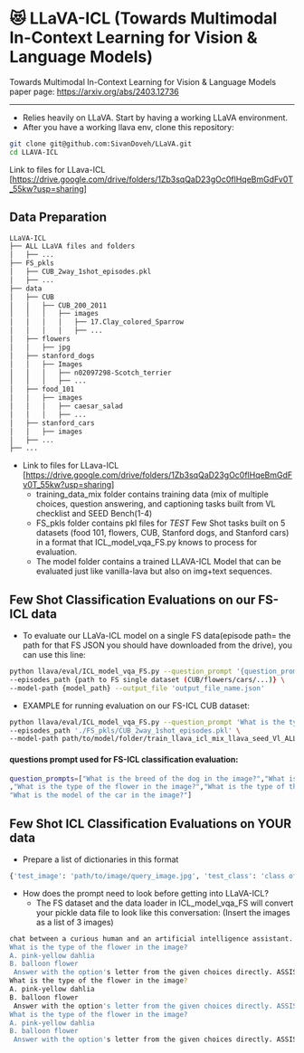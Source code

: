 # :heart_eyes_cat: LLaVA-ICL (Towards Multimodal In-Context Learning for Vision & Language Models)

Towards Multimodal In-Context Learning for Vision & Language Models paper page: https://arxiv.org/abs/2403.12736 
______________________
- Relies heavily on LLaVA. Start by having a working LLaVA environment.
- After you have a working llava env, clone this repository:

```bash
git clone git@github.com:SivanDoveh/LLaVA.git
cd LLAVA-ICL
```
Link to files for LLava-ICL [https://drive.google.com/drive/folders/1Zb3sqQaD23gOc0flHqeBmGdFv0T_55kw?usp=sharing]

## Data Preparation
```bash
LLaVA-ICL
├── ALL LLaVA files and folders
│   ├── ...
├── FS_pkls
│   ├── CUB_2way_1shot_episodes.pkl
│   ├── ...
├── data
│   ├── CUB
│   │   ├── CUB_200_2011
│   │   │   ├── images
│   │   │   │   ├── 17.Clay_colored_Sparrow
│   │   │   │   ├── ...
│   ├── flowers
│   │   ├── jpg
│   ├── stanford_dogs
│   │   ├── Images
│   │   │   ├── n02097298-Scotch_terrier
│   │   │   ├── ...
│   ├── food_101
│   │   ├── images
│   │   │   ├── caesar_salad
│   │   │   ├── ...
│   ├── stanford_cars
│   │   ├── images
│   ├── ...
├── ...
```

- Link to files for LLava-ICL [https://drive.google.com/drive/folders/1Zb3sqQaD23gOc0flHqeBmGdFv0T_55kw?usp=sharing]
  - training_data_mix folder contains training data (mix of multiple choices, question answering, and captioning tasks built from VL checklist and SEED Bench(1-4)
  - FS_pkls folder contains pkl files for *TEST* Few Shot tasks built on 5 datasets (food 101, flowers, CUB, Stanford dogs, and Stanford cars) in a format that ICL_model_vqa_FS.py knows to process for evaluation.
  - The model folder contains a trained LLAVA-ICL Model that can be evaluated just like vanilla-lava but also on img+text sequences.

## Few Shot Classification Evaluations on our FS-ICL data
- To evaluate our LLaVa-ICL model on a single FS data(episode path= the path for that FS JSON you should have downloaded from the drive), you can use this line:
```bash
python llava/eval/ICL_model_vqa_FS.py --question_prompt '{question_prompts}' \
--episodes_path {path to FS single dataset (CUB/flowers/cars/...)} \
--model-path {model_path} --output_file 'output_file_name.json'
```

- EXAMPLE for running evaluation on our FS-ICL CUB dataset:
```bash
python llava/eval/ICL_model_vqa_FS.py --question_prompt 'What is the type of the bird in the image?' \
--episodes_path './FS_pkls/CUB_2way_1shot_episodes.pkl' \
--model-path path/to/model/folder/train_llava_icl_mix_llava_seed_Vl_ALL_QA_MC_NEW_Cap --output_file 'out.json'
```

#### questions prompt used for FS-ICL classification evaluation:
```bash
question_prompts=["What is the breed of the dog in the image?","What is the type of the bird in the image?" \
,"What is the type of the flower in the image?","What is the type of the food in the image?", \
"What is the model of the car in the image?"]
```
## Few Shot ICL Classification Evaluations on YOUR data
- Prepare a list of dictionaries in this format
```bash
{'test_image': 'path/to/image/query_image.jpg', 'test_class': 'class of test image- same as positive example class', 'positive_images': ['path/to/positive class image'], 'negs': [{'neg_images': ['path/to/negative class image'], 'neg_class': 'class of negative image'}]}]
```
- How does the prompt need to look before getting into LLaVA-ICL?
  - The FS dataset and the data loader in ICL_model_vqa_FS will convert your pickle data file to look like this conversation: (Insert the images as a list of 3 images)

```bash
chat between a curious human and an artificial intelligence assistant. The assistant gives helpful, detailed, and polite answers to the human's questions. USER: <image>
What is the type of the flower in the image?
A. pink-yellow dahlia
B. balloon flower
 Answer with the option's letter from the given choices directly. ASSISTANT: A</s>USER: <image>
What is the type of the flower in the image?
A. pink-yellow dahlia
B. balloon flower
 Answer with the option's letter from the given choices directly. ASSISTANT: B</s>USER: <image>
What is the type of the flower in the image?
A. pink-yellow dahlia
B. balloon flower
 Answer with the option's letter from the given choices directly. ASSISTANT:
```
